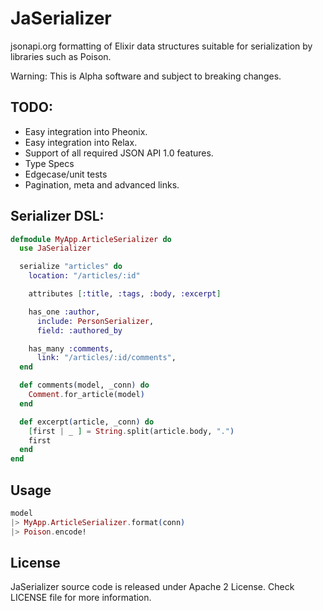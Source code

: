 JaSerializer
============

jsonapi.org formatting of Elixir data structures suitable for serialization by
libraries such as Poison.

Warning: This is Alpha software and subject to breaking changes.

## TODO:

* Easy integration into Pheonix.
* Easy integration into Relax.
* Support of all required JSON API 1.0 features.
* Type Specs
* Edgecase/unit tests
* Pagination, meta and advanced links.

## Serializer DSL:

```elixir
defmodule MyApp.ArticleSerializer do
  use JaSerializer

  serialize "articles" do
    location: "/articles/:id"

    attributes [:title, :tags, :body, :excerpt]

    has_one :author,
      include: PersonSerializer,
      field: :authored_by

    has_many :comments,
      link: "/articles/:id/comments",
  end

  def comments(model, _conn) do
    Comment.for_article(model)
  end

  def excerpt(article, _conn) do
    [first | _ ] = String.split(article.body, ".")
    first
  end
end
```

## Usage

```elixir
model
|> MyApp.ArticleSerializer.format(conn)
|> Poison.encode!
```


## License

JaSerializer source code is released under Apache 2 License. Check LICENSE file for more information.
